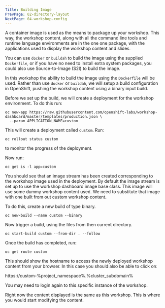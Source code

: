 ```yaml
---
Title: Building Image
PrevPage: 02-directory-layout
NextPage: 04-workshop-config
---
```


A container image is used as the means to package up your workshop. This way, the workshop content, along with all the command line tools and runtime language environments are in the one one package, with the applications used to display the workshop content and slides.

You can use `docker` or `buildah` to build the image using the supplied `Dockerfile`, or if you have no need to install extra system packages, you could also use Source-to-Image (S2I) to build the image.

In this workshop the ability to build the image using the `Dockerfile` will be used. Rather than use `docker` or `buildah`, we will setup a build configuration in OpenShift, pushing the workshop content using a binary input build.

Before we set up the build, we will create a deployment for the workshop environment. To do this run:

```execute
oc new-app https://raw.githubusercontent.com/openshift-labs/workshop-dashboard/master/templates/production.json \
  --param APPLICATION_NAME=custom
```

This will create a deployment called `custom`. Run:

```execute
oc rollout status custom
```

to monitor the progress of the deployment.

Now run:

```execute
oc get is -l app=custom
```

You should see that an image stream has been created corresponding to the workshop image used in the deployment. By default the image stream is set up to use the workshop dashboard image base class. This image will use some dummy workshop content used. We need to substitute that image with one built from out custom workshop content.

To do this, create a new build of type binary.

```execute
oc new-build --name custom --binary
```

Now trigger a build, using the files from then current directory.

```execute
oc start-build custom --from-dir . --follow
```

Once the build has completed, run:

```execute
oc get route custom
```

This should show the hostname to access the newly deployed workshop content from your browser. In this case you should also be able to click on:

https://custom-%project_namespace%.%cluster_subdomain%

You may need to login again to this specific instance of the workshop.

Right now the content displayed is the same as this workshop. This is where you would start modifying the content.
